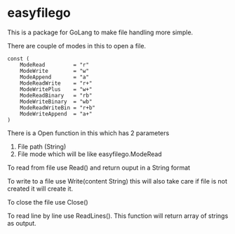 # easyfilego
This is a package for GoLang to make file handling more simple.

There are couple of modes in this to open a file.

```
const (
    ModeRead         = "r"
    ModeWrite        = "w"
    ModeAppend       = "a"
    ModeReadWrite    = "r+"
    ModeWritePlus    = "w+"
    ModeReadBinary   = "rb"
    ModeWriteBinary  = "wb"
    ModeReadWriteBin = "r+b"
    ModeWriteAppend  = "a+"
)
```
There is a Open function in this which has 2 parameters
1. File path (String)
2. File mode which will be like easyfilego.ModeRead

To read from file use Read() and return ouput in a String format

To write to a file use Write(content String)
this will also take care if file is not created it will create it.

To close the file use Close()

To read line by line use ReadLines(). This function will return array of strings as output.
